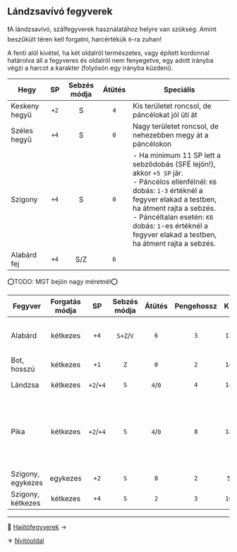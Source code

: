 ## Lándzsavívó fegyverek

❗A lándzsavívó, szálfegyverek használatához helyre van szükség. Amint beszűkült téren kell forgatni, harcértékük `0`-ra zuhan!

A fenti alól kivétel, ha két oldalról természetes, vagy épített kordonnal határolva áll a fegyveres és oldalról nem fenyegetve, egy adott irányba végzi a harcot a karakter (folyósón egy irányba küzdeni).

| **Hegy**      |  SP  | Sebzés módja | **Átütés** | Speciális                                                                                                                                                                                                                                                                                         |
| ------------- |:----:|:------------:|:----------:| ------------------------------------------------------------------------------------------------------------------------------------------------------------------------------------------------------------------------------------------------------------------------------------------------- |
| Keskeny hegyű | `+2` |      S       |    `4`     | Kis területet roncsol, de páncélokat jól üti át                                                                                                                                                                                                                                                   |
| Széles hegyű  | `+4` |      S       |    `0`     | Nagy területet roncsol, de nehezebben megy át a páncélokon                                                                                                                                                                                                                                        |
| Szigony       | `+4` |      S       |    `0`     | - Ha minimum 11 SP lett a sebződobás (SFÉ lejön!), akkor `+5 SP` jár. <br />- Páncélos ellenfélnél: `K6` dobás: `1-3` értéknél a fegyver elakad a testben, ha átment rajta a sebzés.<br />- Páncéltalan esetén: `K6` dobás: `1`-es értéknél a fegyver elakad a testben, ha átment rajta a sebzés. |
| Alabárd fej   | `+4` |     S/Z      |    `6`     |                                                                                                                                                                                                                                                                                                   |

⭕TODO: MGT bejön nagy méretnél⭕

<!-- tag: md_table_fegyver_start -->

| Fegyver           | Forgatás módja |    SP     | Sebzés módja | Átütés  | Pengehossz |  KÉ  |  TÉ  |  VÉ  | Sebesség | Kategória | Speciális                                                                         |
| ----------------- |:--------------:|:---------:|:------------:|:-------:|:----------:|:----:|:----:|:----:|:--------:|:---------:| --------------------------------------------------------------------------------- |
| Alabárd           |    kétkezes    |   `+4`    |  `S+Z`/`V`   |   `6`   |    `3`     | `12` | `28` | `28` |   `9`    | kardvívó  | Talán a legjobb a páncélok ellen                                                  |
| Bot, hosszú       |    kétkezes    |   `+1`    |     `Z`      |   `0`   |    `2`     | `14` | `16` | `24` |   `7`    | kardvívó  |                                                                                   |
| Lándzsa           |    kétkezes    | `+2`/`+4` |     `S`      | `4`/`0` |    `4`     | `14` | `32` | `32` |   `7`    | kardvívó  | spec: lásd a hegyeket                                                             |
| Pika              |    kétkezes    | `+2`/`+4` |     `S`      | `4`/`0` |    `8`     | `18` | `40` | `40` |   `9`    | kardvívó  | Ha közrefognak, a fegyver az egyik (választott) támadó ellen `0` harcértékű lesz. |
| Szigony, egykezes |    egykezes    |   `+2`    |     `S`      |   `0`   |    `2`     | `5`  | `10` | `14` |   `8`    | kardvívó  |                                                                                   |
| Szigony, kétkezes |    kétkezes    |   `+4`    |     `S`      |   `2`   |    `3`     | `10` | `22` | `26` |   `9`    | kardvívó  |                                                                                   |

<!-- tag: md_table_fegyver_end -->

---

🔗 [Hajítófegyverek](068_06_hajitofegyverek.md) →

⚜️ [Nyitóoldal](start.md#6-harcrendszer-%EF%B8%8F)
